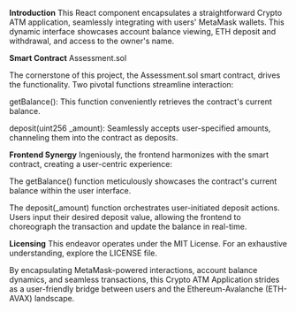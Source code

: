  **Introduction**
This React component encapsulates a straightforward Crypto ATM application, seamlessly integrating with users' MetaMask wallets. This dynamic interface showcases account balance viewing, ETH deposit and withdrawal, and access to the owner's name.

**Smart Contract**
Assessment.sol

The cornerstone of this project, the Assessment.sol smart contract, drives the functionality. Two pivotal functions streamline interaction:

getBalance(): This function conveniently retrieves the contract's current balance.

deposit(uint256 _amount): Seamlessly accepts user-specified amounts, channeling them into the contract as deposits.

**Frontend Synergy**
Ingeniously, the frontend harmonizes with the smart contract, creating a user-centric experience:

The getBalance() function meticulously showcases the contract's current balance within the user interface.

The deposit(_amount) function orchestrates user-initiated deposit actions. Users input their desired deposit value, allowing the frontend to choreograph the transaction and update the balance in real-time.

 
**Licensing**
This endeavor operates under the MIT License. For an exhaustive understanding, explore the LICENSE file.

By encapsulating MetaMask-powered interactions, account balance dynamics, and seamless transactions, this Crypto ATM Application strides as a user-friendly bridge between users and the Ethereum-Avalanche (ETH-AVAX) landscape.
